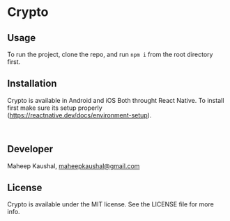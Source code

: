 # Crypto


## Usage

To run the project, clone the repo, and run `npm i` from the root directory first.

## Installation

Crypto is available in Android and iOS Both throught React Native. To install first make sure its setup properly (https://reactnative.dev/docs/environment-setup).

```npm run ios
```
```npm run android
```

## Developer

Maheep Kaushal, maheepkaushal@gmail.com

## License

Crypto is available under the MIT license. See the LICENSE file for more info.
